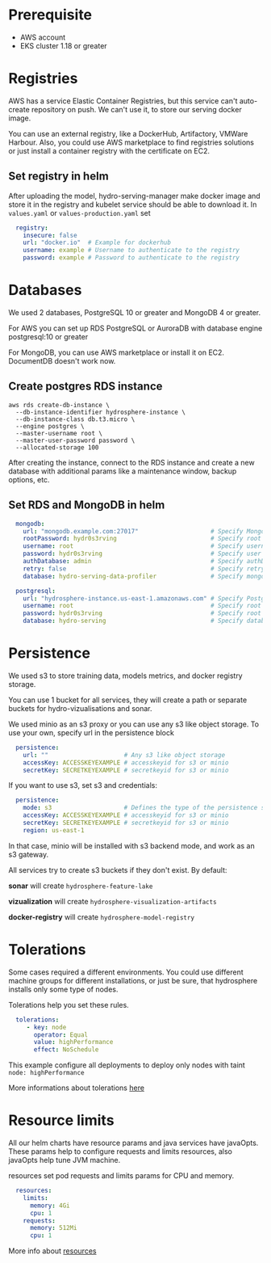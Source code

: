 # Prerequisite

* AWS account
* EKS cluster 1.18 or greater

# Registries

AWS has a service Elastic Container Registries, but this service can't auto-create repository on push. We can't use it, to store our serving docker image.

You can use an external registry, like a DockerHub, Artifactory, VMWare Harbour. Also, you could use AWS marketplace to find registries solutions or just install a container registry with the certificate on EC2.

## Set registry in helm

After uploading the model, hydro-serving-manager make docker image and store it in the registry and kubelet service should be able to download it. 
In `values.yaml` or `values-production.yaml` set

```yaml
  registry:
    insecure: false
    url: "docker.io"  # Example for dockerhub
    username: example # Username to authenticate to the registry 
    password: example # Password to authenticate to the registry
```

# Databases

We used 2 databases, PostgreSQL 10 or greater and MongoDB 4 or greater.

For AWS you can set up RDS PostgreSQL or AuroraDB with database engine postgresql:10 or greater

For MongoDB, you can use AWS marketplace or install it on EC2. DocumentDB doesn't work now.

## Create postgres RDS instance
```Shell
aws rds create-db-instance \ 
  --db-instance-identifier hydrosphere-instance \
  --db-instance-class db.t3.micro \
  --engine postgres \
  --master-username root \
  --master-user-password password \
  --allocated-storage 100
```

After creating the instance, connect to the RDS instance and create a new database with additional params like a maintenance window, backup options, etc.
## Set RDS and MongoDB in helm

```yaml
  mongodb:
    url: "mongodb.example.com:27017"                    # Specify MongoDB connection string if you want to use an external MongoDB instance. 
    rootPassword: hydr0s3rving                          # Specify root password
    username: root                                      # Specify username
    password: hydr0s3rving                              # Specify user password
    authDatabase: admin                                 # Specify authDatabase
    retry: false                                        # Specify retry options if it's required
    database: hydro-serving-data-profiler               # Specify mongoDB database

  postgresql:
    url: "hydrosphere-instance.us-east-1.amazonaws.com" # Specify Postgresql connection string if you want to use an external Postgresql instance. 
    username: root                                      # Specify root username
    password: hydr0s3rving                              # Specify root password
    database: hydro-serving                             # Specify database name

```

# Persistence

We used s3 to store training data, models metrics, and docker registry storage.

You can use 1 bucket for all services, they will create a path or separate buckets for hydro-vizualisations and sonar.

We used minio as an s3 proxy or you can use any s3 like object storage. To use your own, specify url in the persistence block

```yaml
  persistence:
    url: ""                     # Any s3 like object storage
    accessKey: ACCESSKEYEXAMPLE # accesskeyid for s3 or minio
    secretKey: SECRETKEYEXAMPLE # secretkeyid for s3 or minio
```

If you want to use s3, set s3 and credentials:

```yaml
  persistence:
    mode: s3                    # Defines the type of the persistence storage. Valid options are "s3" and "minio".
    accessKey: ACCESSKEYEXAMPLE # accesskeyid for s3 or minio
    secretKey: SECRETKEYEXAMPLE # secretkeyid for s3 or minio
    region: us-east-1
```

In that case, minio will be installed with s3 backend mode, and work as an s3 gateway.

All services try to create s3 buckets if they don't exist. By default:

<b>sonar</b> will create `hydrosphere-feature-lake`

<b>vizualization</b> will create `hydrosphere-visualization-artifacts`

<b>docker-registry</b> will create `hydrosphere-model-registry`

# Tolerations

Some cases required a different environments. You could use different machine groups for different installations, or just be sure, that hydrosphere installs only some type of nodes.

Tolerations help you set these rules.

```yaml
  tolerations:
     - key: node
       operator: Equal
       value: highPerformance
       effect: NoSchedule  
```

This example configure all deployments to deploy only nodes with taint `node: highPerformance`

More informations about tolerations [here](https://kubernetes.io/docs/concepts/scheduling-eviction/taint-and-toleration/)


# Resource limits

All our helm charts have resource params and java services have javaOpts. These params help to configure requests and limits resources, also javaOpts help tune JVM machine.

resources set pod requests and limits params for CPU and memory.


```yaml
  resources:
    limits:
      memory: 4Gi
      cpu: 1
    requests:
      memory: 512Mi
      cpu: 1
```

More info about [resources](https://kubernetes.io/docs/concepts/configuration/manage-resources-containers/)